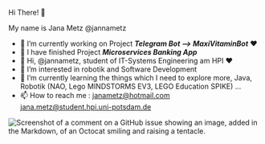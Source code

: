 
Hi There! 👋

My name is Jana Metz @jannametz

- 🔭 I’m currently working on Project  ***Telegram Bot --> MaxiVitaminBot*** :heart:
- 🔭 I have finished Project ***Microservices Banking App*** 
- 👋 Hi, @jannametz, student of IT-Systems Engineering am HPI :heart:
- 👀 I’m interested in robotik and Software Development
- 🌱 I’m currently learning the things which I need to explore more, Java, Robotik (NAO, Lego MINDSTORMS EV3, LEGO Education SPIKE) ...
- 📫 How to reach me : janametz@hotmail.com
                       jana.metz@student.hpi.uni-potsdam.de

![Screenshot of a comment on a GitHub issue showing an image, added in the Markdown, of an Octocat smiling and raising a tentacle.](https://myoctocat.com/assets/images/base-octocat.svg)

